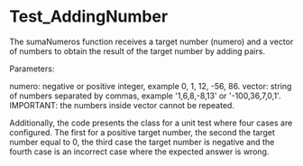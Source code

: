 # Test_AddingNumber

The sumaNumeros function receives a target number (numero) and a vector of numbers to obtain the result of the target number by adding pairs.

Parameters:

numero: negative or positive integer, example 0, 1, 12, -56, 86.
vector: string of numbers separated by commas, example '1,6,8,-8,13' or '-100,36,7,0,1'. IMPORTANT: the numbers inside vector cannot be repeated.

Additionally, the code presents the class for a unit test where four cases are configured. The first for a positive target number, the second the target number equal to 0, the third case the target number is negative and the fourth case is an incorrect case where the expected answer is wrong.
